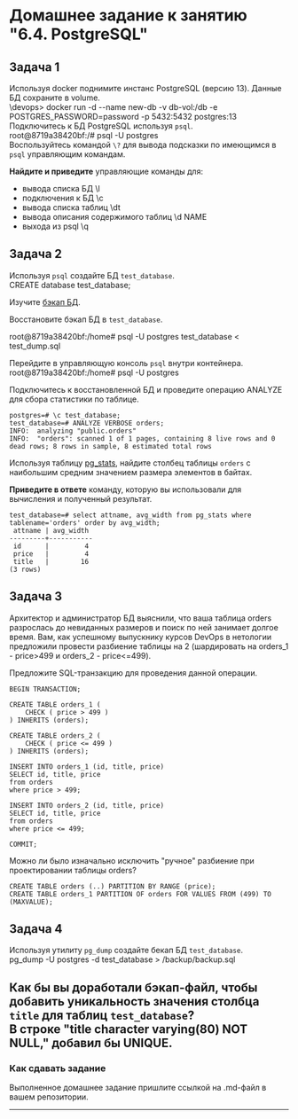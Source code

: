 # Домашнее задание к занятию "6.4. PostgreSQL"

## Задача 1

Используя docker поднимите инстанс PostgreSQL (версию 13). Данные БД сохраните в volume.  
\devops> docker run -d --name new-db -v db-vol:/db -e POSTGRES_PASSWORD=password -p 5432:5432 postgres:13  
Подключитесь к БД PostgreSQL используя `psql`.  
root@8719a38420bf:/# psql -U postgres  
Воспользуйтесь командой `\?` для вывода подсказки по имеющимся в `psql` управляющим командам.

**Найдите и приведите** управляющие команды для:
- вывода списка БД \l
- подключения к БД \c
- вывода списка таблиц \dt
- вывода описания содержимого таблиц \d NAME
- выхода из psql \q

## Задача 2

Используя `psql` создайте БД `test_database`.  
CREATE database test_database;

Изучите [бэкап БД](https://github.com/netology-code/virt-homeworks/tree/master/06-db-04-postgresql/test_data).

Восстановите бэкап БД в `test_database`.  

root@8719a38420bf:/home# psql -U postgres test_database < test_dump.sql  

Перейдите в управляющую консоль `psql` внутри контейнера.  
root@8719a38420bf:/home# psql -U postgres  
 
Подключитесь к восстановленной БД и проведите операцию ANALYZE для сбора статистики по таблице.
```text
postgres=# \c test_database;
test_database=# ANALYZE VERBOSE orders;
INFO:  analyzing "public.orders"
INFO:  "orders": scanned 1 of 1 pages, containing 8 live rows and 0 dead rows; 8 rows in sample, 8 estimated total rows
```
Используя таблицу [pg_stats](https://postgrespro.ru/docs/postgresql/12/view-pg-stats), найдите столбец таблицы `orders` 
с наибольшим средним значением размера элементов в байтах.

**Приведите в ответе** команду, которую вы использовали для вычисления и полученный результат.
```text
test_database=# select attname, avg_width from pg_stats where tablename='orders' order by avg_width;
 attname | avg_width
---------+-----------
 id      |         4
 price   |         4
 title   |        16
(3 rows)
```
## Задача 3

Архитектор и администратор БД выяснили, что ваша таблица orders разрослась до невиданных размеров и
поиск по ней занимает долгое время. Вам, как успешному выпускнику курсов DevOps в нетологии предложили
провести разбиение таблицы на 2 (шардировать на orders_1 - price>499 и orders_2 - price<=499).

Предложите SQL-транзакцию для проведения данной операции.
```text
BEGIN TRANSACTION;

CREATE TABLE orders_1 (
	CHECK ( price > 499 )
) INHERITS (orders);

CREATE TABLE orders_2 (
	CHECK ( price <= 499 )
) INHERITS (orders);

INSERT INTO orders_1 (id, title, price)
SELECT id, title, price
from orders
where price > 499;

INSERT INTO orders_2 (id, title, price)
SELECT id, title, price
from orders
where price <= 499;

COMMIT;
```

Можно ли было изначально исключить "ручное" разбиение при проектировании таблицы orders?  
```text
CREATE TABLE orders (..) PARTITION BY RANGE (price);
CREATE TABLE orders_1 PARTITION OF orders FOR VALUES FROM (499) TO (MAXVALUE);
```
## Задача 4

Используя утилиту `pg_dump` создайте бекап БД `test_database`.  
pg_dump -U postgres -d test_database > /backup/backup.sql

Как бы вы доработали бэкап-файл, чтобы добавить уникальность значения столбца `title` для таблиц `test_database`?  
В строке "title character varying(80) NOT NULL," добавил бы UNIQUE.
---

### Как cдавать задание

Выполненное домашнее задание пришлите ссылкой на .md-файл в вашем репозитории.

---
